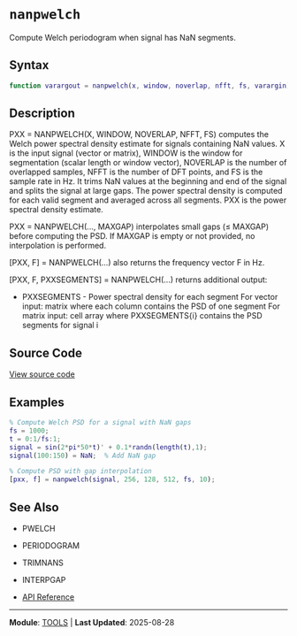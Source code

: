 # `nanpwelch`

Compute Welch periodogram when signal has NaN segments.

## Syntax

```matlab
function varargout = nanpwelch(x, window, noverlap, nfft, fs, varargin)
```

## Description

PXX = NANPWELCH(X, WINDOW, NOVERLAP, NFFT, FS) computes the Welch power spectral density estimate for signals containing NaN values. X is the input signal (vector or matrix), WINDOW is the window for segmentation (scalar length or window vector), NOVERLAP is the number of overlapped samples, NFFT is the number of DFT points, and FS is the sample rate in Hz. It trims NaN values at the beginning and end of the signal and splits the signal at large gaps. The power spectral density is computed for each valid segment and averaged across all segments. PXX is the power spectral density estimate.

PXX = NANPWELCH(..., MAXGAP) interpolates small gaps (≤ MAXGAP) before computing the PSD. If MAXGAP is empty or not provided, no interpolation is performed.

[PXX, F] = NANPWELCH(...) also returns the frequency vector F in Hz.

[PXX, F, PXXSEGMENTS] = NANPWELCH(...) returns additional output:
- PXXSEGMENTS - Power spectral density for each segment
For vector input: matrix where each column contains the PSD of one segment
For matrix input: cell array where PXXSEGMENTS{i} contains the PSD segments for signal i

## Source Code

[View source code](https://github.com/BSICoS/biosigmat/tree/main/src/tools/nanpwelch.m)

## Examples

```matlab
% Compute Welch PSD for a signal with NaN gaps
fs = 1000;
t = 0:1/fs:1;
signal = sin(2*pi*50*t)' + 0.1*randn(length(t),1);
signal(100:150) = NaN;  % Add NaN gap

% Compute PSD with gap interpolation
[pxx, f] = nanpwelch(signal, 256, 128, 512, fs, 10);
```

## See Also

- PWELCH
- PERIODOGRAM
- TRIMNANS
- INTERPGAP

- [API Reference](../index.md)

---

**Module**: [TOOLS](index.md) | **Last Updated**: 2025-08-28
